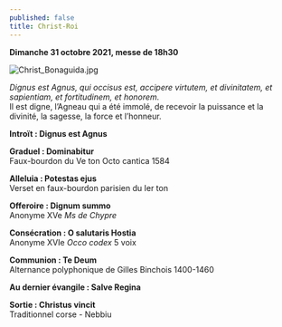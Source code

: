 ```yaml
---
published: false
title: Christ-Roi
---
```

**Dimanche 31 octobre 2021, messe de 18h30**

![Christ_Bonaguida.jpg]({{site.baseurl}}/images/Christ_Bonaguida.jpg)

*Dignus est Agnus, qui occisus est, accipere virtutem, et divinitatem, et sapientiam, et fortitudinem, et honorem.*  
Il est digne, l’Agneau qui a été immolé, de recevoir la puissance et la divinité, la sagesse, la force et l’honneur.

**Introït : Dignus est Agnus**

**Graduel : Dominabitur**  
Faux-bourdon du Ve ton Octo cantica 1584

**Alleluia : Potestas ejus**  
Verset en faux-bourdon parisien du Ier ton

**Offeroire : Dignum summo**  
Anonyme XVe *Ms de Chypre*

**Consécration : O salutaris Hostia**  
Anonyme XVIe *Occo codex* 5 voix

**Communion : Te Deum**  
Alternance polyphonique de Gilles Binchois 1400-1460

**Au dernier évangile : Salve Regina**

**Sortie : Christus vincit**  
Traditionnel corse - Nebbiu
